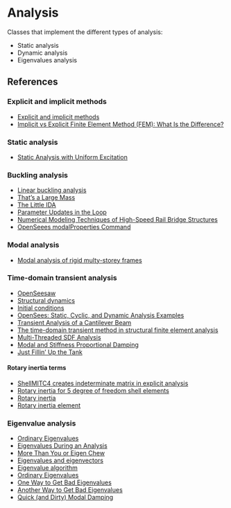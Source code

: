 # Analysis

Classes that implement the different types of analysis:

- Static analysis
- Dynamic analysis
- Eigenvalues analysis

## References

### Explicit and implicit methods

- [Explicit and implicit methods](https://en.wikipedia.org/wiki/Explicit_and_implicit_methods)
- [Implicit vs Explicit Finite Element Method (FEM): What Is the Difference?](https://www.simscale.com/blog/implicit-vs-explicit-fem/)

### Static analysis

- [Static Analysis with Uniform Excitation](https://portwooddigital.com/2024/07/28/static-analysis-with-uniform-excitation/)

### Buckling analysis
- [Linear buckling analysis](https://portwooddigital.com/2021/05/29/right-under-your-nose)
- [That’s a Large Mass](https://portwooddigital.com/2021/08/01/thats-a-large-mass/)
- [The Little IDA](https://portwooddigital.com/2021/10/31/the-little-ida/)
- [Parameter Updates in the Loop](https://portwooddigital.com/2021/08/15/parameter-updates-in-the-loop)
- [Numerical Modeling Techniques of High-Speed Rail Bridge Structures](https://trid.trb.org/view/1844146)
- [OpenSeees modalProperties Command](https://opensees.github.io/OpenSeesDocumentation/user/manual/analysis/modalProperties.html#modalproperties-command)

### Modal analysis
- [Modal analysis of rigid multy-storey frames](https://structville.com/2016/04/on-modal-analysis-of-rigid-multi-storey-frames.html)

### Time-domain transient analysis
- [OpenSeesaw](https://portwooddigital.com/2021/11/12/openseesaw/)
- [Structural dynamics](https://en.wikipedia.org/wiki/Structural_dynamics)
- [Initial conditions](https://portwooddigital.com/2021/11/20/initial-conditions/)
- [OpenSees: Static, Cyclic, and Dynamic Analysis Examples](https://opensees.berkeley.edu/workshop/OpenSeesDays2008/A10_UsersExampleAnalysis.pdf)
- [Transient Analysis of a Cantilever Beam](https://sites.ualberta.ca/~wmoussa/AnsysTutorial/IT/Transient/Transient.html)
- [The time-domain transient method in structural finite element analysis](https://getwelsim.medium.com/the-time-domain-transient-method-in-structural-finite-element-analysis-3666dd066d81)
- [Multi-Threaded SDF Analysis](https://portwooddigital.com/2022/11/25/multi-threaded-sdf-analysis/)
- [Modal and Stiffness Proportional Damping](https://portwooddigital.com/2023/01/25/modal-and-stiffness-proportional-damping/)
- [Just Fillin’ Up the Tank](https://portwooddigital.com/2024/08/08/just-fillin-up-the-tank/)

#### Rotary inertia terms
- [ShellMITC4 creates indeterminate matrix in explicit analysis](https://github.com/OpenSees/OpenSees/issues/998)
- [Rotary inertia for 5 degree of freedom shell elements](https://classes.engineering.wustl.edu/2009/spring/mase5513/abaqus/docs/v6.6/books/stm/default.htm?startat=ch03s06ath83.html)
- [Rotary inertia](http://193.136.142.5/v6.11/books/usb/default.htm?startat=pt06ch29s02alm23.html#usb-elm-erotinertia)
- [Rotary inertia element](http://193.136.142.5/v6.11/books/stm/default.htm?startat=ch03s09ath98.html)


### Eigenvalue analysis
 - [Ordinary Eigenvalues](https://portwooddigital.com/2020/11/13/ordinary-eigenvalues/)
 - [Eigenvalues During an Analysis](https://portwooddigital.com/2021/11/09/eigenvalues-during-an-analysis/)
 - [More Than You or Eigen Chew](https://portwooddigital.com/2022/03/06/more-than-you-or-eigen-chew/)
 - [Eigenvalues and eigenvectors](https://en.wikipedia.org/wiki/Eigenvalues_and_eigenvectors)
 - [Eigenvalue algorithm](https://en.wikipedia.org/wiki/Eigenvalue_algorithm)
 - [Ordinary Eigenvalues](https://portwooddigital.com/2020/11/13/ordinary-eigenvalues/)
 - [One Way to Get Bad Eigenvalues](https://portwooddigital.com/2022/11/10/one-way-to-get-bad-eigenvalues/)
 - [Another Way to Get Bad Eigenvalues](https://portwooddigital.com/2022/11/11/another-way-to-get-bad-eigenvalues/)
 - [Quick (and Dirty) Modal Damping](https://portwooddigital.com/2022/11/08/quick-and-dirty-modal-damping/)
